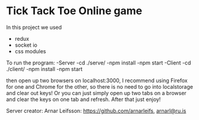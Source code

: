 # Tick Tack Toe Online game
In this project we used
- redux
- socket io
- css modules

To run the program:
 -Server
  -cd ./serve/
  -npm install
  -npm start
 -Client
  -cd ./client/
  -npm install
  -npm start

then open up two browsers on localhost:3000, 
I recommend using Firefox for one and Chrome for the other, so there is no need to go into localstorage and clear out keys!
Or you can just simply open up two tabs on a browser and clear the keys on one tab and refresh.
After that just enjoy!

Server creator:
Arnar Leifsson: https://github.com/arnarleifs, arnarl@ru.is
